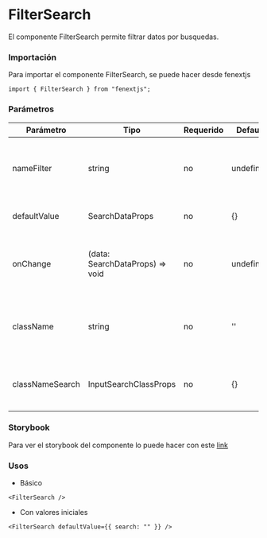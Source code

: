 # FilterSearch

El componente FilterSearch permite filtrar datos por busquedas.

### Importación

Para importar el componente FilterSearch, se puede hacer desde fenextjs

```tsx copy
import { FilterSearch } from "fenextjs";
```

### Parámetros

| Parámetro       | Tipo                             | Requerido | Default   | Descripcion                                                   |
| --------------- | -------------------------------- | --------- | --------- | ------------------------------------------------------------- |
| nameFilter      | string                           | no        | undefined | Nombre único para el filtro, utilizado en el contexto global. |
| defaultValue    | SearchDataProps                  | no        | \{\}      | Valor inicial del filtro de busqueda.                         |
| onChange        | (data: SearchDataProps) =\> void | no        | undefined | Función que se ejecuta cuando cambia el valor del busqueda.   |
| className       | string                           | no        | ''        | Clase CSS para personalizar el contenedor principal.          |
| classNameSearch | InputSearchClassProps            | no        | \{\}      | Clase CSS para personalizar el InputSearch.                   |

### Storybook

Para ver el storybook del componente lo puede hacer con este [link](https://fenextjs-component-storybook.vercel.app/?path=/story/filter-search--index)

### Usos

- Básico

```tsx copy
<FilterSearch />
```

- Con valores iniciales

```tsx copy
<FilterSearch defaultValue={{ search: "" }} />
```

